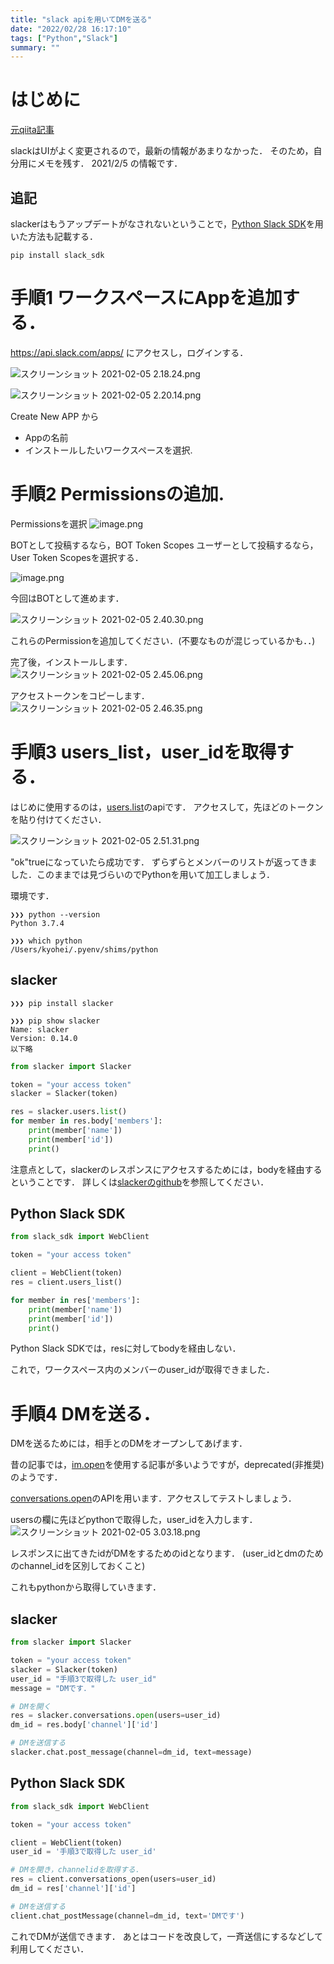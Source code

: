 ```yaml
---
title: "slack apiを用いてDMを送る"
date: "2022/02/28 16:17:10"
tags: ["Python","Slack"]
summary: ""
---
```



# はじめに
[元qiita記事](https://qiita.com/kyohei-horikawa/items/db33945f6a50ed4f61ae)


slackはUIがよく変更されるので，最新の情報があまりなかった．
そのため，自分用にメモを残す．
2021/2/5 の情報です．

## 追記

slackerはもうアップデートがなされないということで，[Python Slack SDK](https://github.com/slackapi/python-slack-sdk)を用いた方法も記載する．

```:terminal
pip install slack_sdk
```

# 手順1 ワークスペースにAppを追加する．
https://api.slack.com/apps/
にアクセスし，ログインする．

![スクリーンショット 2021-02-05 2.18.24.png](https://qiita-image-store.s3.ap-northeast-1.amazonaws.com/0/636794/dcbbd305-1cca-d95c-7f0f-b2da2669ec1a.png)

![スクリーンショット 2021-02-05 2.20.14.png](https://qiita-image-store.s3.ap-northeast-1.amazonaws.com/0/636794/29b2a141-6a4c-8baa-e035-3a84d55b3c75.png)

Create New APP から

- Appの名前
- インストールしたいワークスペースを選択.


# 手順2 Permissionsの追加.

Permissionsを選択
![image.png](https://qiita-image-store.s3.ap-northeast-1.amazonaws.com/0/636794/34ce531e-5a10-47db-db3e-ba312029db0d.png)

BOTとして投稿するなら，BOT Token Scopes
ユーザーとして投稿するなら，User Token Scopesを選択する．

![image.png](https://qiita-image-store.s3.ap-northeast-1.amazonaws.com/0/636794/44e59855-072b-ba63-0ae6-4259d51d34e8.png)


今回はBOTとして進めます．

![スクリーンショット 2021-02-05 2.40.30.png](https://qiita-image-store.s3.ap-northeast-1.amazonaws.com/0/636794/10db3e8f-4f8d-a351-7d2b-e3c37a3a3ad4.png)

これらのPermissionを追加してください．(不要なものが混じっているかも．．)

完了後，インストールします．
![スクリーンショット 2021-02-05 2.45.06.png](https://qiita-image-store.s3.ap-northeast-1.amazonaws.com/0/636794/cdb17284-8165-6275-b143-0b6506d11e49.png)

アクセストークンをコピーします．
![スクリーンショット 2021-02-05 2.46.35.png](https://qiita-image-store.s3.ap-northeast-1.amazonaws.com/0/636794/2cd324c2-5353-f9f2-30a5-5d866d44978f.png)


# 手順3 users_list，user_idを取得する．
はじめに使用するのは，[users.list](https://api.slack.com/methods/users.list/test)のapiです．
アクセスして，先ほどのトークンを貼り付けてください．

![スクリーンショット 2021-02-05 2.51.31.png](https://qiita-image-store.s3.ap-northeast-1.amazonaws.com/0/636794/86b600a3-b534-3d98-ebde-61d46e9f593b.png)

"ok"trueになっていたら成功です．
ずらずらとメンバーのリストが返ってきました．このままでは見づらいのでPythonを用いて加工しましょう．

環境です．

```:terminal
❯❯❯ python --version
Python 3.7.4

❯❯❯ which python
/Users/kyohei/.pyenv/shims/python
```

## slacker

```:terminal
❯❯❯ pip install slacker

❯❯❯ pip show slacker
Name: slacker
Version: 0.14.0
以下略
```

```python:getid.py
from slacker import Slacker

token = "your access token"
slacker = Slacker(token)

res = slacker.users.list()
for member in res.body['members']:
    print(member['name'])
    print(member['id'])
    print()
```
注意点として，slackerのレスポンスにアクセスするためには，bodyを経由するということです．
詳しくは[slackerのgithub](https://github.com/os/slacker)を参照してください．

## Python Slack SDK

```python:getid.py
from slack_sdk import WebClient

token = "your access token"

client = WebClient(token)
res = client.users_list()

for member in res['members']:
    print(member['name'])
    print(member['id'])
    print()

```

Python Slack SDKでは，resに対してbodyを経由しない．

これで，ワークスペース内のメンバーのuser_idが取得できました．

# 手順4 DMを送る．

DMを送るためには，相手とのDMをオープンしてあげます．

昔の記事では，[im.open](https://api.slack.com/methods/im.open)を使用する記事が多いようですが，deprecated(非推奨)のようです．

[conversations.open](https://api.slack.com/methods/conversations.open/test)のAPIを用います．アクセスしてテストしましょう．

usersの欄に先ほどpythonで取得した，user_idを入力します．
![スクリーンショット 2021-02-05 3.03.18.png](https://qiita-image-store.s3.ap-northeast-1.amazonaws.com/0/636794/72599fde-87a5-470c-0f21-d0e74a5623e6.png)


レスポンスに出てきたidがDMをするためのidとなります．
(user_idとdmのためのchannel_idを区別しておくこと)

これもpythonから取得していきます．

## slacker

```python:dm.py
from slacker import Slacker

token = "your access token"
slacker = Slacker(token)
user_id = "手順3で取得した user_id"
message = "DMです．"

# DMを開く
res = slacker.conversations.open(users=user_id)
dm_id = res.body['channel']['id']

# DMを送信する
slacker.chat.post_message(channel=dm_id, text=message)
```

## Python Slack SDK

```python:dm.py
from slack_sdk import WebClient

token = "your access token"

client = WebClient(token)
user_id = '手順3で取得した user_id'

# DMを開き，channelidを取得する．
res = client.conversations_open(users=user_id)
dm_id = res['channel']['id']

# DMを送信する
client.chat_postMessage(channel=dm_id, text='DMです')
```
これでDMが送信できます．
あとはコードを改良して，一斉送信にするなどして利用してください．
